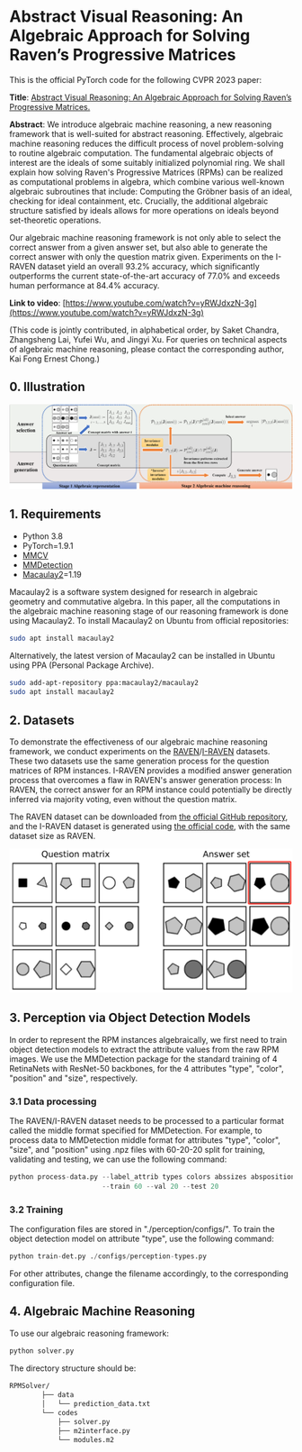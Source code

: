# Abstract Visual Reasoning: An Algebraic Approach for Solving Raven’s Progressive Matrices #

This is the official PyTorch code for the following CVPR 2023 paper:

**Title**: [Abstract Visual Reasoning: An Algebraic Approach for Solving Raven’s Progressive Matrices.](https://arxiv.org/abs/2303.11730)

**Abstract**: We introduce algebraic machine reasoning, a new reasoning framework that is well-suited for abstract reasoning. Effectively, algebraic machine reasoning reduces the difficult process of novel problem-solving to routine algebraic computation. The fundamental algebraic objects of interest are the ideals of some suitably initialized polynomial ring. We shall explain how solving Raven's Progressive Matrices (RPMs) can be realized as computational problems in algebra, which combine various well-known algebraic subroutines that include: Computing the Gröbner basis of an ideal, checking for ideal containment, etc. Crucially, the additional algebraic structure satisfied by ideals allows for more operations on ideals beyond set-theoretic operations.

Our algebraic machine reasoning framework is not only able to select the correct answer from a given answer set, but also able to generate the correct answer with only the question matrix given. Experiments on the I-RAVEN dataset yield an overall 93.2% accuracy, which significantly outperforms the current state-of-the-art accuracy of 77.0% and exceeds human performance at 84.4% accuracy.

**Link to video**: [https://www.youtube.com/watch?v=yRWJdxzN-3g](https://www.youtube.com/watch?v=yRWJdxzN-3g)

(This code is jointly contributed, in alphabetical order, by Saket Chandra, Zhangsheng Lai, Yufei Wu, and Jingyi Xu. For queries on technical aspects of algebraic machine reasoning, please contact the corresponding author, Kai Fong Ernest Chong.)

## 0. Illustration

![](figure/flowchart3.png)

## 1. Requirements

- Python 3.8
- PyTorch=1.9.1
- [MMCV](https://github.com/open-mmlab/mmcv)
- [MMDetection](https://github.com/open-mmlab/mmdetection)
- [Macaulay2](http://www2.macaulay2.com/Macaulay2/)=1.19

Macaulay2 is a software system designed for research in algebraic geometry and commutative algebra. In this paper, all the computations in the algebraic machine reasoning stage of our reasoning framework is done using Macaulay2. To install Macaulay2 on Ubuntu from official repositories:

```bash
sudo apt install macaulay2
```

Alternatively, the latest version of Macaulay2 can be installed in Ubuntu using PPA (Personal Package Archive).

```bash
sudo add-apt-repository ppa:macaulay2/macaulay2 
sudo apt install macaulay2
```




## 2. Datasets 

To demonstrate the effectiveness of our algebraic machine reasoning framework, we conduct experiments on the [RAVEN](https://github.com/WellyZhang/RAVEN)/[I-RAVEN](https://github.com/husheng12345/SRAN) datasets. These two datasets use the same generation process for the question matrices of RPM instances. I-RAVEN provides a modified answer generation process that overcomes a flaw in RAVEN's answer generation process: In RAVEN, the correct answer for an RPM instance could potentially be directly inferred via majority voting, even without the question matrix. 

The RAVEN dataset can be downloaded from [the official GitHub repository](https://github.com/WellyZhang/RAVEN), and the I-RAVEN dataset is generated using [the official code](https://github.com/husheng12345/SRAN), with the same dataset size as RAVEN.

<img src="figure/iraven_example.png" style="zoom:60%;" />




## 3. Perception via Object Detection Models

In order to represent the RPM instances algebraically, we first need to train object detection models to extract the attribute values from the raw RPM images. We use the MMDetection package for the standard training of 4 RetinaNets with ResNet-50 backbones, for the 4 attributes "type", "color", "position" and "size", respectively.

### 3.1 Data processing
The RAVEN/I-RAVEN dataset needs to be processed to a particular format called the middle format specified for MMDetection. For example, to process data to MMDetection middle format for attributes "type", "color", "size", and "position" using .npz files with 60-20-20 split for training, validating and testing, we can use the following command:
```python
python process-data.py --label_attrib types colors abssizes abspositions 
                       --train 60 --val 20 --test 20
```

### 3.2 Training

The configuration files are stored in "./perception/configs/". To train the object detection model on attribute "type", use the following command:

```python
python train-det.py ./configs/perception-types.py
```

For other attributes, change the filename accordingly, to the corresponding configuration file.



## 4. Algebraic Machine Reasoning

To use our algebraic reasoning framework:

```python
python solver.py 
```

The directory structure should be:

```
RPMSolver/
        ├── data
        │   └── prediction_data.txt 
        └── codes
            ├── solver.py
            ├── m2interface.py
            └── modules.m2
```


